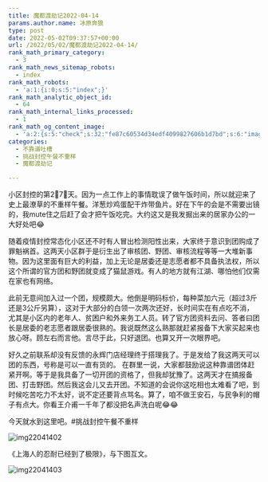 ```yaml
---
title: 魔都渡劫记2022-04-14
params.author.name: 冰原奔狼
type: post
date: 2022-05-02T09:37:57+00:00
url: /2022/05/02/魔都渡劫记2022-04-14/
rank_math_primary_category:
  - 3
rank_math_news_sitemap_robots:
  - index
rank_math_robots:
  - 'a:1:{i:0;s:5:"index";}'
rank_math_analytic_object_id:
  - 64
rank_math_internal_links_processed:
  - 1
rank_math_og_content_image:
  - 'a:2:{s:5:"check";s:32:"fe87c60534d34edf4099827606b1d7bd";s:6:"images";a:0:{}}'
categories:
  - 不靠谱吐槽
  - 挑战封控午餐不重样
  - 魔都渡劫记

---
```

小区封控的第2⃣️7⃣️天。因为一点工作上的事情耽误了做午饭时间，所以就迎来了史上最潦草的不重样午餐。洋葱炒鸡蛋配干炸带鱼片。好在下午的会是不需要出镜的，我mute住之后赶了会才把午饭吃完。大约这又是我发掘出来的居家办公的一大好处吧😂

随着疫情封控常态化小区还不时有人冒出检测阳性出来，大家终于意识到团购成了罪魁祸首。这两天小区群于是衍生出了审核团、野团、审核流程等等一大堆新事物。因为这里面有巨大的利益，加上无论是居委还是志愿者都不具备执法权，所以这个所谓的官方团和野团就变成了猫鼠游戏。有人的地方就有江湖、哪怕他们仅需在家也有网络。

此前无意间加入过一个团，规模颇大。他倒是明码标价，每种菜加六元（超过3斤还是3公斤另算），这对于大部分的白领一次两次还好，长时间实在有点吃不消，尤其是小区内的老年人、贫困户和外来务工人员。转了官方团资料去问、答者曰团长是居委的老志愿者跟居委很熟的。我说既然这么熟那就赶紧报备下大家买起来也放心呀。顾左右而言他。言尽于此，只好退团。也算又开一次眼界吧。

好久之前联系却没有反馈的永辉门店经理终于搭理我了。于是发给了我这两天可以团的东西，号称是可以一直有货的。 在群里一说，大家都鼓励说这种靠谱团体赶紧开啊。等于是我具备了一切开团的资格了，但我却犹豫了。这两天才在搞报备团、打击野团。然后我这会儿又去开团。不知道的会说你这吃相也太难看了吧，到时候吃苦吃力不太好，说不定还要背点骂名。算了，咱不做王安石，与民争利的帽子有点大。你看王介甫一千年了都没把名声洗白呢😂😂

今天就水到这里吧。#挑战封控午餐不重样

<img decoding="async" src="https://i0.wp.com/s2.loli.net/2022/05/02/5nrPupsjtkUh2w7.jpg?w=640&#038;ssl=1" alt="img22041402" data-recalc-dims="1" />

《上海人的忍耐已经到了极限》，与下图互文。

<img decoding="async" src="https://i0.wp.com/s2.loli.net/2022/05/02/YEju4HUWirFGKVn.jpg?w=640&#038;ssl=1" alt="img22041403" data-recalc-dims="1" />
